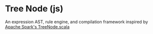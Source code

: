 # Tree Node (js)
An expression AST, rule engine, and compilation framework inspired by [Apache Spark's TreeNode.scala](https://github.com/apache/spark/blob/master/sql/catalyst/src/main/scala/org/apache/spark/sql/catalyst/trees/TreeNode.scala)
